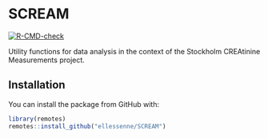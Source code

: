 # SCREAM

<!-- badges: start -->
[![R-CMD-check](https://github.com/ellessenne/SCREAM/workflows/R-CMD-check/badge.svg)](https://github.com/ellessenne/SCREAM/actions)
<!-- badges: end -->

Utility functions for data analysis in the context of the Stockholm CREAtinine Measurements project.

## Installation

You can install the package from GitHub with:

``` r
library(remotes)
remotes::install_github("ellessenne/SCREAM")
```
